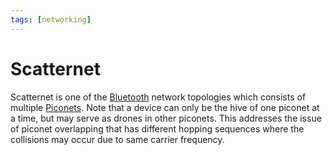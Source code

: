 ```yaml
---
tags: [networking]
---
```


# Scatternet

Scatternet is one of the [Bluetooth](202304212236.md) network topologies which
consists of multiple [Piconets](202304220122.md). Note that a device can only be
the hive of one piconet at a time, but may serve as drones in other piconets.
This addresses the issue of piconet overlapping that has different hopping
sequences where the collisions may occur due to same carrier frequency.
